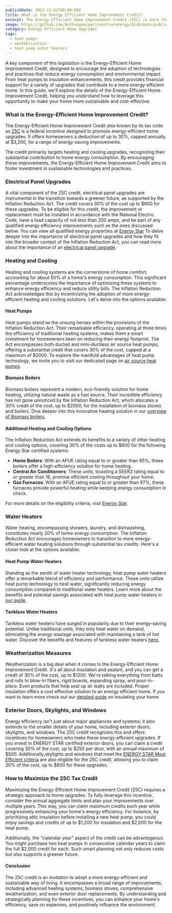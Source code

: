 ```yaml
---
publishDate: 2023-11-01T00:00:00Z
title: What is the Energy Efficient Home Improvement Credit?
excerpt: The Energy Efficient Home Improvement Credit (25C) is more than just a tax incentive; it's a catalyst for change in the way we approach our energy
image: https://github.com/Anthonypaige/investnurenergy/blob/main/public/images/cover-art/EEHU-1-cover-art.png?raw=true
category: Energy Efficient Home Upgrades
tags:
  - heat pumps
  - weatherization
  - heat pump water heaters
---
```


A key component of this legislation is the Energy-Efficient Home Improvement Credit, designed to encourage the adoption of technologies and practices that reduce energy consumption and environmental impact. From heat pumps to insulation enhancements, this credit provides financial support for a variety of upgrades that contribute to a more energy-efficient home. In this guide, we'll explore the details of the Energy-Efficient Home Improvement Credit, helping you understand how to leverage this opportunity to make your home more sustainable and cost-effective.

### **What is the Energy-Efficient Home Improvement Credit?**

The Energy-Efficient Home Improvement Credit also known by its tax code as [25C](https://www.irs.gov/credits-deductions/energy-efficient-home-improvement-credit) is a federal incentive designed to promote energy-efficient home upgrades. It offers homeowners a deduction of up to 30%, capped annually at $3,200, for a range of energy-saving improvements.

The credit primarily targets heating and cooling upgrades, recognizing their substantial contribution to home energy consumption. By encouraging these improvements, the Energy-Efficient Home Improvement Credit aims to foster investment in sustainable technologies and practices.

### **Electrical Panel Upgrades**

A vital component of the 25C credit, electrical panel upgrades are instrumental in the transition towards a greener future, as supported by the Inflation Reduction Act. The credit covers 30% of the cost up to $600 for these upgrades. To be eligible for this credit, the improvement or replacement must be installed in accordance with the National Electric Code, have a load capacity of not less than 200 amps, and be part of any qualified energy efficiency improvements such as the ones discussed below. You can view all qualified energy properties at [Energy Star](https://www.energystar.gov/about/federal_tax_credits/electric_panel_upgrade) To delve deeper into the importance of electrical panel upgrades and how they fit into the broader context of the Inflation Reduction Act, you can read more about the importance of an [electrical panel upgrade](electrical-panel-upgrades-a-keystone-of-the-inflation-reduction-act).

### **Heating and Cooling**

Heating and cooling systems are the cornerstone of home comfort, accounting for about 50% of a home's energy consumption. This significant percentage underscores the importance of optimizing these systems to enhance energy efficiency and reduce utility bills. The Inflation Reduction Act acknowledges this by incentivizing the adoption of more energy-efficient heating and cooling solutions. Let's delve into the options available:

#### **Heat Pumps**

Heat pumps stand as the unsung heroes within the provisions of the Inflation Reduction Act. Their remarkable efficiency, operating at three times the efficiency of traditional heating systems, makes them a smart investment for homeowners keen on reducing their energy footprint. The Act encompasses both ducted and mini-ductless air source heat pumps, offering a substantial credit that covers 30% of the cost, capped at a maximum of $2000. To explore the manifold advantages of heat pump technology, we invite you to visit our dedicated page on [air source heat pumps](energy-efficient/air-source-heat-pumps).

#### **Biomass Boilers**

Biomass boilers represent a modern, eco-friendly solution for home heating, utilizing natural waste as a fuel source. Their incredible efficiency has not gone unnoticed by the Inflation Reduction Act, which allocates a 30% credit of the cost, up to $2000, for the installation of biomass stoves and boilers. Dive deeper into this innovative heating solution in our [overview of Biomass boilers](biomass-boilers-explained).

#### **Additional Heating and Cooling Options**

The Inflation Reduction Act extends its benefits to a variety of other heating and cooling options, covering 30% of the costs up to $600 for the following Energy Star certified systems:

- **Home Boilers**: With an AFUE rating equal to or greater than 95%, these boilers offer a high-efficiency solution for home heating.
- **Central Air Conditioners**: These units, boasting a SEER2 rating equal to or greater than 16, promise efficient cooling throughout your home.
- **Gas Furnaces**: With an AFUE rating equal to or greater than 97%, these furnaces provide powerful heating while keeping energy consumption in check.

For more details on the eligibility criteria, visit [Energy Star](https://www.energystar.gov/about/federal_tax_credits/central_air_conditioning).

### **Water Heaters**

Water heating, encompassing showers, laundry, and dishwashing, constitutes nearly 20% of home energy consumption. The Inflation Reduction Act encourages homeowners to transition to more energy-efficient water heating solutions through substantial tax credits. Here's a closer look at the options available:

#### **Heat Pump Water Heaters**

Standing as the zenith of water heater technology, heat pump water heaters offer a remarkable blend of efficiency and performance. These units utilize heat pump technology to heat water, significantly reducing energy consumption compared to traditional water heaters. Learn more about the benefits and potential savings associated with heat pump water heaters in [our guide](heat-pump-water-heaters-are-the-model-of-efficiency).

#### **Tankless Water Heaters**

Tankless water heaters have surged in popularity due to their energy-saving potential. Unlike traditional units, they only heat water on demand, eliminating the energy wastage associated with maintaining a tank of hot water. Discover the benefits and features of tankless water heaters [here.](tankless-water-heaters-are-compact-efficiency)

### **Weatherization Measures**

Weatherization is a big deal when it comes to the Energy-Efficient Home Improvement Credit. It's all about insulation and sealant, and you can get a credit of 30% of the cost, up to $1200. We're talking everything from batts and rolls to blow-in fibers, rigid boards, expanding spray, and pour-in-place. Even products that help seal up air leaks are included. Proper insulation offers a cost effective solution to an energy efficient home. If you want to learn more check out our [detailed guide](a-comprehensive-guide-to-weatherization-and-energy-efficiency) on insulating your home

### **Exterior Doors, Skylights, and Windows**

Energy efficiency isn't just about major appliances and systems; it also extends to the smaller details of your home, including exterior doors, skylights, and windows. The 25C credit recognizes this and offers incentives for homeowners who make these energy-efficient upgrades. If you invest in ENERGY STAR certified exterior doors, you can claim a credit covering 30% of the cost, up to $250 per door, with an annual maximum of $500. Additionally,skylights and windows that meet the [ENERGY STAR Most Efficient criteria](https://www.energystar.gov/about/federal_tax_credits/windows_skylights) are also eligible for the 25C credit, allowing you to claim 30% of the cost, up to $600 for these upgrades.

### **How to Maximize the 25C Tax Credit**

Maximizing the Energy-Efficient Home Improvement Credit (25C) requires a strategic approach to home upgrades. To fully leverage this incentive, consider the annual aggregate limits and plan your improvements over multiple years. This way, you can claim maximum credits each year while progressively enhancing your home's energy efficiency. For instance, by prioritizing attic insulation before installing a new heat pump, you could enjoy savings and credits of up to $1,200 for insulation and $2,000 for the heat pump.

Additionally, the "calendar year" aspect of the credit can be advantageous. You might purchase two heat pumps in consecutive calendar years to claim the full $2,000 credit for each. Such smart planning not only reduces costs but also supports a greener future.

#### **Conclusion**

The 25C credit is an invitation to adopt a more energy-efficient and sustainable way of living. It encompasses a broad range of improvements, including advanced heating systems, biomass stoves, comprehensive weatherization, and even exterior door replacements. By understanding and strategically planning for these incentives, you can enhance your home's efficiency, save on expenses, and positively influence the environment.
